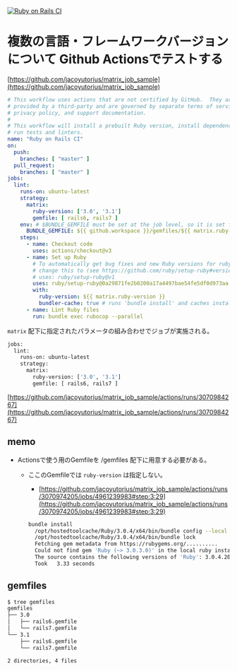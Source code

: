 [![Ruby on Rails CI](https://github.com/jacoyutorius/matrix_job_sample/actions/workflows/rubyonrails.yml/badge.svg)](https://github.com/jacoyutorius/matrix_job_sample/actions/workflows/rubyonrails.yml)

# 複数の言語・フレームワークバージョンについて Github Actionsでテストする

[https://github.com/jacoyutorius/matrix_job_sample](https://github.com/jacoyutorius/matrix_job_sample)

```yaml
# This workflow uses actions that are not certified by GitHub.  They are
# provided by a third-party and are governed by separate terms of service,
# privacy policy, and support documentation.
#
# This workflow will install a prebuilt Ruby version, install dependencies, and
# run tests and linters.
name: "Ruby on Rails CI"
on:
  push:
    branches: [ "master" ]
  pull_request:
    branches: [ "master" ]
jobs:
  lint:
    runs-on: ubuntu-latest
    strategy:
      matrix:
        ruby-version: ['3.0', '3.1']
        gemfile: [ rails6, rails7 ]
    env: # $BUNDLE_GEMFILE must be set at the job level, so it is set for all steps
      BUNDLE_GEMFILE: ${{ github.workspace }}/gemfiles/${{ matrix.ruby-version }}/${{ matrix.gemfile }}.gemfile
    steps:
      - name: Checkout code
        uses: actions/checkout@v3
      - name: Set up Ruby
        # To automatically get bug fixes and new Ruby versions for ruby/setup-ruby,
        # change this to (see https://github.com/ruby/setup-ruby#versioning):
        # uses: ruby/setup-ruby@v1
        uses: ruby/setup-ruby@0a29871fe2b0200a17a4497bae54fe5df0d973aa # v1.115.3
        with:
          ruby-version: ${{ matrix.ruby-version }}
          bundler-cache: true # runs 'bundle install' and caches installed gems automatically
      - name: Lint Ruby files
        run: bundle exec rubocop --parallel
```

`matrix`  配下に指定されたパラメータの組み合わせでジョブが実施される。

```bash
jobs:
  lint:
    runs-on: ubuntu-latest
    strategy:
      matrix:
        ruby-version: ['3.0', '3.1']
        gemfile: [ rails6, rails7 ]
```

[https://github.com/jacoyutorius/matrix_job_sample/actions/runs/3070984267](https://github.com/jacoyutorius/matrix_job_sample/actions/runs/3070984267)

## memo

- Actionsで使う用のGemfileを /gemfiles 配下に用意する必要がある。
    - ここのGemfileでは `ruby-version` は指定しない。
        - [https://github.com/jacoyutorius/matrix_job_sample/actions/runs/3070974205/jobs/4961239983#step:3:29](https://github.com/jacoyutorius/matrix_job_sample/actions/runs/3070974205/jobs/4961239983#step:3:29)
        
        ```bash
        bundle install
          /opt/hostedtoolcache/Ruby/3.0.4/x64/bin/bundle config --local path /home/runner/work/matrix_job_sample/matrix_job_sample/vendor/bundle
          /opt/hostedtoolcache/Ruby/3.0.4/x64/bin/bundle lock
          Fetching gem metadata from https://rubygems.org/..........
          Could not find gem 'Ruby (~> 3.0.3.0)' in the local ruby installation.
          The source contains the following versions of 'Ruby': 3.0.4.208
          Took   3.33 seconds
        ```
        

## gemfiles

```bash
$ tree gemfiles
gemfiles
├── 3.0
│   ├── rails6.gemfile
│   └── rails7.gemfile
└── 3.1
    ├── rails6.gemfile
    └── rails7.gemfile

2 directories, 4 files
```
